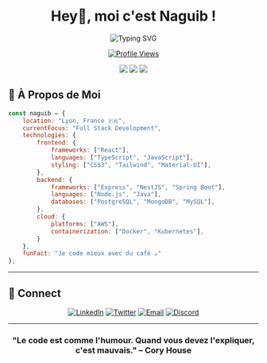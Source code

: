 <div align="center">

# Hey👋, moi c'est Naguib !

<img src="https://readme-typing-svg.herokuapp.com?font=Fira+Code&size=25&duration=3000&pause=1000&color=1F6FEB&center=true&vCenter=true&width=435&lines=Full+Stack+Developer;Software+Engineer;Cloud+Architecture;Always+Learning+%F0%9F%92%A1" alt="Typing SVG" />

[![Profile Views](https://komarev.com/ghpvc/?username=naguib-med&style=for-the-badge&color=1f6feb)](https://github.com/naguib-med)

[<img src="https://img.shields.io/badge/-LinkedIn-0077B5?style=for-the-badge&logo=linkedin&logoColor=white" />](https://www.linkedin.com/in/naguib-med/)
[<img src="https://img.shields.io/badge/-Twitter-1DA1F2?style=for-the-badge&logo=twitter&logoColor=white" />](https://twitter.com/NaguibMohamed11)
[<img src="https://img.shields.io/badge/-Discord-7289DA?style=for-the-badge&logo=discord&logoColor=white" />](https://discordapp.com/users/Buigan#0001)
</div>

## 🚀 À Propos de Moi

```javascript
const naguib = {
    location: "Lyon, France 🇫🇷",
    currentFocus: "Full Stack Development",
    technologies: {
        frontend: {
            frameworks: ["React"],
            languages: ["TypeScript", "JavaScript"],
            styling: ["CSS3", "Tailwind", "Material-UI"],
        },
        backend: {
            frameworks: ["Express", "NestJS", "Spring Boot"],
            languages: ["Node.js", "Java"],
            databases: ["PostgreSQL", "MongoDB", "MySQL"],
        },
        cloud: {
            platforms: ["AWS"],
            containerization: ["Docker", "Kubernetes"],
        }
    },
    funFact: "Je code mieux avec du café ☕"
};
```

<!-- Skill Icons with Animation Effect -->

<!-- <div align="center">
  <a href="https://skillicons.dev" target="_blank">
    <img src="https://skillicons.dev/icons?i=html,css,js,ts,nodejs,react,nestjs,express,spring,java,python,aws,git,kubernetes,postgresql&theme=dark" alt="Tech Stack Icons" />
  </a>
</div>
-->
---

## 🤝 Connect

<div align="center">

[![LinkedIn](https://img.shields.io/badge/LinkedIn-0A66C2?style=for-the-badge&logo=linkedin&logoColor=white)](https://www.linkedin.com/in/naguib-med/)
[![Twitter](https://img.shields.io/badge/Twitter-1DA1F2?style=for-the-badge&logo=twitter&logoColor=white)](https://twitter.com/NaguibMohamed11)
[![Email](https://img.shields.io/badge/Email-EA4335?style=for-the-badge&logo=gmail&logoColor=white)](mailto:moma.naguib@gmail.com)
[![Discord](https://img.shields.io/badge/Discord-5865F2?style=for-the-badge&logo=discord&logoColor=white)](https://discord.com/users/Buigan#0001)

</div>

---

<div align="center">

### "Le code est comme l'humour. Quand vous devez l'expliquer, c'est mauvais." – Cory House

</div>
